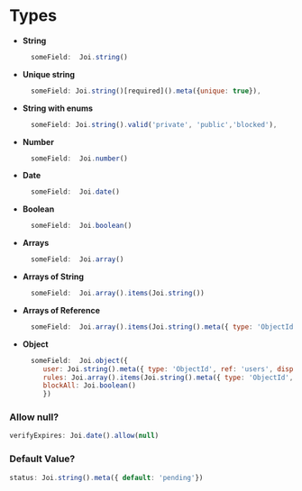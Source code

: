 # Types

* **String**

  ```jsx
    someField:  Joi.string()
  ```

* **Unique string**

  ```jsx
    someField: Joi.string()[required]().meta({unique: true}),
  ```

* **String with enums**

  ```jsx
    someField: Joi.string().valid('private', 'public','blocked'),
  ```

* **Number**

  ```jsx
    someField:  Joi.number()
  ```

* **Date**

  ```jsx
    someField:  Joi.date()
  ```

* **Boolean**

  ```jsx
    someField:  Joi.boolean()
  ```

* **Arrays**

  ```jsx
    someField:  Joi.array()
  ```

* **Arrays of String**

  ```jsx
    someField:  Joi.array().items(Joi.string())
  ```

* **Arrays of Reference**

  ```jsx
    someField:  Joi.array().items(Joi.string().meta({ type: 'ObjectId', ref: 'rules', displayKey: 'name' })),
  ```

* **Object**

  ```jsx
    someField:  Joi.object({
       user: Joi.string().meta({ type: 'ObjectId', ref: 'users', displayKey: 'email' }),
       rules: Joi.array().items(Joi.string().meta({ type: 'ObjectId', ref: 'users', displayKey: 'name'})),
       blockAll: Joi.boolean()
       })
  ```

### Allow null?

```jsx
verifyExpires: Joi.date().allow(null)
```

### Default Value?

```jsx
status: Joi.string().meta({ default: 'pending'})
```

